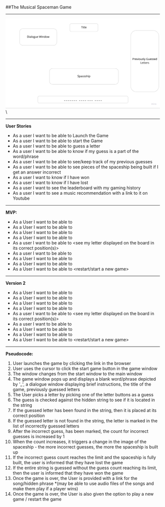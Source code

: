 ##The Musical Spaceman Game

---

![This is the basic spaceman wireframe.](/Spaceman%20Wireframe.jpg "Spaceman Wireframe")\

---

**User Stories**
- As a user I want to be able to Launch the Game
- As a user I want to be able to start the Game
- As a user I want to be able to guess a letter
- As a user I want to be able to know if my guess is a part of the word/phrase
- As a user I want to be able to see/keep track of my previous guesses
- As a user I want to be able to see pieces of the spaceship being built if I get an answer incorrect
- As a user I want to know if I have won
- As a user I want to know if I have lost
- As a user I want to see the leaderboard with my gaming history
- As a user I want to see a music recommendation with a link to it on Youtube

---

**MVP:**
- As a User I want to be able to <launch game>
- As a User I want to be able to <start game>
- As a User I want to be able to <make a letter guess>
- As a User I want to be able to <check if my guess is in the phrase or word>
- As a user I want to be able to <see my letter displayed on the board in its correct position(s)>
- As a user I want to be able to <see that I guessed incorrectly as a piece of the spaceship is built>
- As a User I want to be able to <see that I have won>
- As a User I want to be able to <see that I have lost> 
- As a User I want to be able to <restart/start a new game>

---

**Version 2**
- As a User I want to be able to <launch game>
- As a User I want to be able to <start game>
- As a User I want to be able to <make a letter guess>
- As a User I want to be able to <check if my guess is in the phrase or word>
- As a user I want to be able to <see my letter displayed on the board in its correct position(s)>
- As a user I want to be able to <see that I guessed incorrectly as a piece of the spaceship is built>
- As a User I want to be able to <see that I have won>
- As a User I want to be able to <see that I have lost> 
- As a User I want to be able to <restart/start a new game>

---

**Pseudocode:**
1. User launches the game by clicking the link in the browser
2. User uses the cursor to click the start game button in the game window
3. The window changes from the start window to the main window
4. The game window pops up and displays a blank word/phrase depicted by '_', a dialogue window displaying brief instructions, the title of the game, previously guessed letters
5. The User picks a letter by picking one of the letter buttons as a guess
6. The guess is checked against the hidden string to see if it is located in the string
7. If the guessed letter has been found in the string, then it is placed at its correct position
8. If the guessed letter is not found in the string, the letter is marked in the list of incorrectly guessed letters
9. After the incorrect guess, has been marked, the count for incorrect guesses is increased by 1
10. When the count increases, it triggers a change in the image of the spaceship - the more incorrect guesses, the more the spaceship is built up
11. If the incorrect guess count reaches the limit and the spaceship is fully built, the user is informed that they have lost the game
12. If the entire string is guessed without the guess count reaching its limit, then the user is informed that they have won the game
13. Once the game is over, the User is provided with a link for the song/hidden phrase *(may be able to use audio files of the songs and make them play if a player wins)
14. Once the game is over, the User is also given the option to play a new game / restart the game